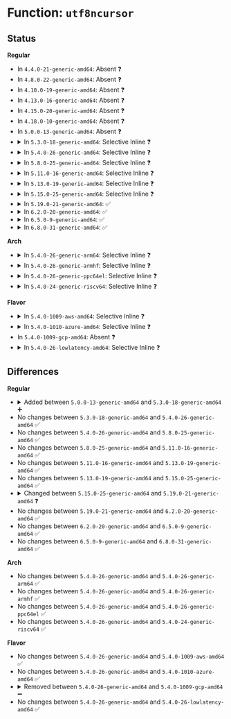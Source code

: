 # Function: <code>utf8ncursor</code>

## Status
<b>Regular</b>
<ul>
<li>
In <code>4.4.0-21-generic-amd64</code>: Absent ❓
</li>
<li>
In <code>4.8.0-22-generic-amd64</code>: Absent ❓
</li>
<li>
In <code>4.10.0-19-generic-amd64</code>: Absent ❓
</li>
<li>
In <code>4.13.0-16-generic-amd64</code>: Absent ❓
</li>
<li>
In <code>4.15.0-20-generic-amd64</code>: Absent ❓
</li>
<li>
In <code>4.18.0-10-generic-amd64</code>: Absent ❓
</li>
<li>
In <code>5.0.0-13-generic-amd64</code>: Absent ❓
</li>
<li>
<details>
<summary>In <code>5.3.0-18-generic-amd64</code>: Selective Inline ❓</summary>

```c
int utf8ncursor(struct utf8cursor * u8c, const struct utf8data * data, const char * s, size_t len)
```

```json
{
  "name": "utf8ncursor",
  "collision_type": "Unique Global",
  "inline_type": "Selective",
  "funcs": [
    {
      "addr": 18446744071583058837,
      "name": "utf8ncursor",
      "external": true,
      "loc": "fs/unicode/utf8-norm.c:583",
      "file": "fs/unicode/utf8-norm.c",
      "inline": "not declared, inlined",
      "caller_inline": [
        "fs/unicode/utf8-norm.c:utf8cursor",
        "fs/unicode/utf8-norm.c:utf8cursor"
      ],
      "caller_func": [
        "fs/unicode/utf8-core.c:utf8_normalize",
        "fs/unicode/utf8-core.c:utf8_casefold",
        "fs/unicode/utf8-core.c:utf8_strncasecmp_folded",
        "fs/unicode/utf8-core.c:utf8_strncasecmp",
        "fs/unicode/utf8-core.c:utf8_strncasecmp",
        "fs/unicode/utf8-core.c:utf8_strncmp",
        "fs/unicode/utf8-core.c:utf8_strncmp"
      ]
    }
  ],
  "symbols": [
    {
      "addr": 18446744071583058720,
      "name": "utf8ncursor",
      "section": ".text",
      "bind": "STB_GLOBAL",
      "size": 105
    }
  ]
}
```
</details>
</li>
<li>
<details>
<summary>In <code>5.4.0-26-generic-amd64</code>: Selective Inline ❓</summary>

```c
int utf8ncursor(struct utf8cursor * u8c, const struct utf8data * data, const char * s, size_t len)
```

```json
{
  "name": "utf8ncursor",
  "collision_type": "Unique Global",
  "inline_type": "Selective",
  "funcs": [
    {
      "addr": 18446744071583165253,
      "name": "utf8ncursor",
      "external": true,
      "loc": "fs/unicode/utf8-norm.c:583",
      "file": "fs/unicode/utf8-norm.c",
      "inline": "not declared, inlined",
      "caller_inline": [
        "fs/unicode/utf8-norm.c:utf8cursor",
        "fs/unicode/utf8-norm.c:utf8cursor"
      ],
      "caller_func": [
        "fs/unicode/utf8-core.c:utf8_normalize",
        "fs/unicode/utf8-core.c:utf8_casefold",
        "fs/unicode/utf8-core.c:utf8_strncasecmp_folded",
        "fs/unicode/utf8-core.c:utf8_strncasecmp",
        "fs/unicode/utf8-core.c:utf8_strncasecmp",
        "fs/unicode/utf8-core.c:utf8_strncmp",
        "fs/unicode/utf8-core.c:utf8_strncmp"
      ]
    }
  ],
  "symbols": [
    {
      "addr": 18446744071583165136,
      "name": "utf8ncursor",
      "section": ".text",
      "bind": "STB_GLOBAL",
      "size": 105
    }
  ]
}
```
</details>
</li>
<li>
<details>
<summary>In <code>5.8.0-25-generic-amd64</code>: Selective Inline ❓</summary>

```c
int utf8ncursor(struct utf8cursor * u8c, const struct utf8data * data, const char * s, size_t len)
```

```json
{
  "name": "utf8ncursor",
  "collision_type": "Unique Global",
  "inline_type": "Selective",
  "funcs": [
    {
      "addr": 18446744071583487829,
      "name": "utf8ncursor",
      "external": true,
      "loc": "fs/unicode/utf8-norm.c:583",
      "file": "fs/unicode/utf8-norm.c",
      "inline": "not declared, inlined",
      "caller_inline": [
        "fs/unicode/utf8-norm.c:utf8cursor",
        "fs/unicode/utf8-norm.c:utf8cursor"
      ],
      "caller_func": [
        "fs/unicode/utf8-core.c:utf8_normalize",
        "fs/unicode/utf8-core.c:utf8_casefold",
        "fs/unicode/utf8-core.c:utf8_strncasecmp_folded",
        "fs/unicode/utf8-core.c:utf8_strncasecmp",
        "fs/unicode/utf8-core.c:utf8_strncasecmp",
        "fs/unicode/utf8-core.c:utf8_strncmp",
        "fs/unicode/utf8-core.c:utf8_strncmp"
      ]
    }
  ],
  "symbols": [
    {
      "addr": 18446744071583487712,
      "name": "utf8ncursor",
      "section": ".text",
      "bind": "STB_GLOBAL",
      "size": 105
    }
  ]
}
```
</details>
</li>
<li>
<details>
<summary>In <code>5.11.0-16-generic-amd64</code>: Selective Inline ❓</summary>

```c
int utf8ncursor(struct utf8cursor * u8c, const struct utf8data * data, const char * s, size_t len)
```

```json
{
  "name": "utf8ncursor",
  "collision_type": "Unique Global",
  "inline_type": "Selective",
  "funcs": [
    {
      "addr": 18446744071583596117,
      "name": "utf8ncursor",
      "external": true,
      "loc": "fs/unicode/utf8-norm.c:583",
      "file": "fs/unicode/utf8-norm.c",
      "inline": "not declared, inlined",
      "caller_inline": [
        "fs/unicode/utf8-norm.c:utf8cursor",
        "fs/unicode/utf8-norm.c:utf8cursor"
      ],
      "caller_func": [
        "fs/unicode/utf8-core.c:utf8_normalize",
        "fs/unicode/utf8-core.c:utf8_casefold_hash",
        "fs/unicode/utf8-core.c:utf8_casefold",
        "fs/unicode/utf8-core.c:utf8_strncasecmp_folded",
        "fs/unicode/utf8-core.c:utf8_strncasecmp",
        "fs/unicode/utf8-core.c:utf8_strncasecmp",
        "fs/unicode/utf8-core.c:utf8_strncmp",
        "fs/unicode/utf8-core.c:utf8_strncmp"
      ]
    }
  ],
  "symbols": [
    {
      "addr": 18446744071583596000,
      "name": "utf8ncursor",
      "section": ".text",
      "bind": "STB_GLOBAL",
      "size": 105
    }
  ]
}
```
</details>
</li>
<li>
<details>
<summary>In <code>5.13.0-19-generic-amd64</code>: Selective Inline ❓</summary>

```c
int utf8ncursor(struct utf8cursor * u8c, const struct utf8data * data, const char * s, size_t len)
```

```json
{
  "name": "utf8ncursor",
  "collision_type": "Unique Global",
  "inline_type": "Selective",
  "funcs": [
    {
      "addr": 18446744071583619125,
      "name": "utf8ncursor",
      "external": true,
      "loc": "fs/unicode/utf8-norm.c:583",
      "file": "fs/unicode/utf8-norm.c",
      "inline": "not declared, inlined",
      "caller_inline": [
        "fs/unicode/utf8-norm.c:utf8cursor",
        "fs/unicode/utf8-norm.c:utf8cursor"
      ],
      "caller_func": [
        "fs/unicode/utf8-core.c:utf8_normalize",
        "fs/unicode/utf8-core.c:utf8_casefold_hash",
        "fs/unicode/utf8-core.c:utf8_casefold",
        "fs/unicode/utf8-core.c:utf8_strncasecmp_folded",
        "fs/unicode/utf8-core.c:utf8_strncasecmp",
        "fs/unicode/utf8-core.c:utf8_strncasecmp",
        "fs/unicode/utf8-core.c:utf8_strncmp",
        "fs/unicode/utf8-core.c:utf8_strncmp"
      ]
    }
  ],
  "symbols": [
    {
      "addr": 18446744071583619008,
      "name": "utf8ncursor",
      "section": ".text",
      "bind": "STB_GLOBAL",
      "size": 105
    }
  ]
}
```
</details>
</li>
<li>
<details>
<summary>In <code>5.15.0-25-generic-amd64</code>: Selective Inline ❓</summary>

```c
int utf8ncursor(struct utf8cursor * u8c, const struct utf8data * data, const char * s, size_t len)
```

```json
{
  "name": "utf8ncursor",
  "collision_type": "Unique Global",
  "inline_type": "Selective",
  "funcs": [
    {
      "addr": 18446744071583978149,
      "name": "utf8ncursor",
      "external": true,
      "loc": "fs/unicode/utf8-norm.c:583",
      "file": "fs/unicode/utf8-norm.c",
      "inline": "not declared, inlined",
      "caller_inline": [
        "fs/unicode/utf8-norm.c:utf8cursor",
        "fs/unicode/utf8-norm.c:utf8cursor"
      ],
      "caller_func": [
        "fs/unicode/utf8-core.c:utf8_normalize",
        "fs/unicode/utf8-core.c:utf8_casefold_hash",
        "fs/unicode/utf8-core.c:utf8_casefold",
        "fs/unicode/utf8-core.c:utf8_strncasecmp_folded",
        "fs/unicode/utf8-core.c:utf8_strncasecmp",
        "fs/unicode/utf8-core.c:utf8_strncasecmp",
        "fs/unicode/utf8-core.c:utf8_strncmp",
        "fs/unicode/utf8-core.c:utf8_strncmp"
      ]
    }
  ],
  "symbols": [
    {
      "addr": 18446744071583978032,
      "name": "utf8ncursor",
      "section": ".text",
      "bind": "STB_GLOBAL",
      "size": 105
    }
  ]
}
```
</details>
</li>
<li>
<details>
<summary>In <code>5.19.0-21-generic-amd64</code>: ✅</summary>

```c
int utf8ncursor(struct utf8cursor * u8c, const struct unicode_map * um, enum utf8_normalization n, const char * s, size_t len)
```

```json
{
  "name": "utf8ncursor",
  "collision_type": "Unique Global",
  "inline_type": "No",
  "funcs": [
    {
      "addr": 18446744071584558544,
      "name": "utf8ncursor",
      "external": true,
      "loc": "fs/unicode/utf8-norm.c:420",
      "file": "fs/unicode/utf8-norm.c",
      "inline": "seen, unknown",
      "caller_inline": [],
      "caller_func": [
        "fs/unicode/utf8-core.c:utf8_normalize",
        "fs/unicode/utf8-core.c:utf8_casefold_hash",
        "fs/unicode/utf8-core.c:utf8_casefold",
        "fs/unicode/utf8-core.c:utf8_strncasecmp_folded",
        "fs/unicode/utf8-core.c:utf8_strncasecmp",
        "fs/unicode/utf8-core.c:utf8_strncasecmp",
        "fs/unicode/utf8-core.c:utf8_strncmp",
        "fs/unicode/utf8-core.c:utf8_strncmp"
      ]
    }
  ],
  "symbols": [
    {
      "addr": 18446744071584558544,
      "name": "utf8ncursor",
      "section": ".text",
      "bind": "STB_GLOBAL",
      "size": 136
    }
  ]
}
```
</details>
</li>
<li>
<details>
<summary>In <code>6.2.0-20-generic-amd64</code>: ✅</summary>

```c
int utf8ncursor(struct utf8cursor * u8c, const struct unicode_map * um, enum utf8_normalization n, const char * s, size_t len)
```

```json
{
  "name": "utf8ncursor",
  "collision_type": "Unique Global",
  "inline_type": "No",
  "funcs": [
    {
      "addr": 18446744071585235808,
      "name": "utf8ncursor",
      "external": true,
      "loc": "fs/unicode/utf8-norm.c:420",
      "file": "fs/unicode/utf8-norm.c",
      "inline": "seen, unknown",
      "caller_inline": [],
      "caller_func": [
        "fs/unicode/utf8-core.c:utf8_normalize",
        "fs/unicode/utf8-core.c:utf8_casefold_hash",
        "fs/unicode/utf8-core.c:utf8_casefold",
        "fs/unicode/utf8-core.c:utf8_strncasecmp_folded",
        "fs/unicode/utf8-core.c:utf8_strncasecmp",
        "fs/unicode/utf8-core.c:utf8_strncasecmp",
        "fs/unicode/utf8-core.c:utf8_strncmp",
        "fs/unicode/utf8-core.c:utf8_strncmp"
      ]
    }
  ],
  "symbols": [
    {
      "addr": 18446744071585235808,
      "name": "utf8ncursor",
      "section": ".text",
      "bind": "STB_GLOBAL",
      "size": 131
    }
  ]
}
```
</details>
</li>
<li>
<details>
<summary>In <code>6.5.0-9-generic-amd64</code>: ✅</summary>

```c
int utf8ncursor(struct utf8cursor * u8c, const struct unicode_map * um, enum utf8_normalization n, const char * s, size_t len)
```

```json
{
  "name": "utf8ncursor",
  "collision_type": "Unique Global",
  "inline_type": "No",
  "funcs": [
    {
      "addr": 18446744071585465376,
      "name": "utf8ncursor",
      "external": true,
      "loc": "fs/unicode/utf8-norm.c:420",
      "file": "fs/unicode/utf8-norm.c",
      "inline": "seen, unknown",
      "caller_inline": [],
      "caller_func": [
        "fs/unicode/utf8-core.c:utf8_normalize",
        "fs/unicode/utf8-core.c:utf8_casefold_hash",
        "fs/unicode/utf8-core.c:utf8_casefold",
        "fs/unicode/utf8-core.c:utf8_strncasecmp_folded",
        "fs/unicode/utf8-core.c:utf8_strncasecmp",
        "fs/unicode/utf8-core.c:utf8_strncasecmp",
        "fs/unicode/utf8-core.c:utf8_strncmp",
        "fs/unicode/utf8-core.c:utf8_strncmp"
      ]
    }
  ],
  "symbols": [
    {
      "addr": 18446744071585465376,
      "name": "utf8ncursor",
      "section": ".text",
      "bind": "STB_GLOBAL",
      "size": 131
    }
  ]
}
```
</details>
</li>
<li>
<details>
<summary>In <code>6.8.0-31-generic-amd64</code>: ✅</summary>

```c
int utf8ncursor(struct utf8cursor * u8c, const struct unicode_map * um, enum utf8_normalization n, const char * s, size_t len)
```

```json
{
  "name": "utf8ncursor",
  "collision_type": "Unique Global",
  "inline_type": "No",
  "funcs": [
    {
      "addr": 18446744071585700352,
      "name": "utf8ncursor",
      "external": true,
      "loc": "fs/unicode/utf8-norm.c:420",
      "file": "fs/unicode/utf8-norm.c",
      "inline": "seen, unknown",
      "caller_inline": [],
      "caller_func": [
        "fs/unicode/utf8-core.c:utf8_normalize",
        "fs/unicode/utf8-core.c:utf8_casefold_hash",
        "fs/unicode/utf8-core.c:utf8_casefold",
        "fs/unicode/utf8-core.c:utf8_strncasecmp_folded",
        "fs/unicode/utf8-core.c:utf8_strncasecmp",
        "fs/unicode/utf8-core.c:utf8_strncasecmp",
        "fs/unicode/utf8-core.c:utf8_strncmp",
        "fs/unicode/utf8-core.c:utf8_strncmp"
      ]
    }
  ],
  "symbols": [
    {
      "addr": 18446744071585700352,
      "name": "utf8ncursor",
      "section": ".text",
      "bind": "STB_GLOBAL",
      "size": 131
    }
  ]
}
```
</details>
</li>
</ul>
<b>Arch</b>
<ul>
<li>
<details>
<summary>In <code>5.4.0-26-generic-arm64</code>: Selective Inline ❓</summary>

```c
int utf8ncursor(struct utf8cursor * u8c, const struct utf8data * data, const char * s, size_t len)
```

```json
{
  "name": "utf8ncursor",
  "collision_type": "Unique Global",
  "inline_type": "Selective",
  "funcs": [
    {
      "addr": 18446603336494877996,
      "name": "utf8ncursor",
      "external": true,
      "loc": "fs/unicode/utf8-norm.c:583",
      "file": "fs/unicode/utf8-norm.c",
      "inline": "not declared, inlined",
      "caller_inline": [
        "fs/unicode/utf8-norm.c:utf8cursor",
        "fs/unicode/utf8-norm.c:utf8cursor"
      ],
      "caller_func": [
        "fs/unicode/utf8-core.c:utf8_normalize",
        "fs/unicode/utf8-core.c:utf8_casefold",
        "fs/unicode/utf8-core.c:utf8_strncasecmp_folded",
        "fs/unicode/utf8-core.c:utf8_strncasecmp",
        "fs/unicode/utf8-core.c:utf8_strncasecmp",
        "fs/unicode/utf8-core.c:utf8_strncmp",
        "fs/unicode/utf8-core.c:utf8_strncmp"
      ]
    }
  ],
  "symbols": [
    {
      "addr": 18446603336494877832,
      "name": "utf8ncursor",
      "section": ".text",
      "bind": "STB_GLOBAL",
      "size": 128
    }
  ]
}
```
</details>
</li>
<li>
<details>
<summary>In <code>5.4.0-26-generic-armhf</code>: Selective Inline ❓</summary>

```c
int utf8ncursor(struct utf8cursor * u8c, const struct utf8data * data, const char * s, size_t len)
```

```json
{
  "name": "utf8ncursor",
  "collision_type": "Unique Global",
  "inline_type": "Selective",
  "funcs": [
    {
      "addr": 3228293564,
      "name": "utf8ncursor",
      "external": true,
      "loc": "fs/unicode/utf8-norm.c:583",
      "file": "fs/unicode/utf8-norm.c",
      "inline": "not declared, inlined",
      "caller_inline": [
        "fs/unicode/utf8-norm.c:utf8cursor",
        "fs/unicode/utf8-norm.c:utf8cursor"
      ],
      "caller_func": [
        "fs/unicode/utf8-core.c:utf8_normalize",
        "fs/unicode/utf8-core.c:utf8_casefold",
        "fs/unicode/utf8-core.c:utf8_strncasecmp_folded",
        "fs/unicode/utf8-core.c:utf8_strncasecmp",
        "fs/unicode/utf8-core.c:utf8_strncasecmp",
        "fs/unicode/utf8-core.c:utf8_strncmp",
        "fs/unicode/utf8-core.c:utf8_strncmp"
      ]
    }
  ],
  "symbols": [
    {
      "addr": 3228293428,
      "name": "utf8ncursor",
      "section": ".text",
      "bind": "STB_GLOBAL",
      "size": 116
    }
  ]
}
```
</details>
</li>
<li>
<details>
<summary>In <code>5.4.0-26-generic-ppc64el</code>: Selective Inline ❓</summary>

```c
int utf8ncursor(struct utf8cursor * u8c, const struct utf8data * data, const char * s, size_t len)
```

```json
{
  "name": "utf8ncursor",
  "collision_type": "Unique Global",
  "inline_type": "Selective",
  "funcs": [
    {
      "addr": 13835058055288737480,
      "name": "utf8ncursor",
      "external": true,
      "loc": "fs/unicode/utf8-norm.c:583",
      "file": "fs/unicode/utf8-norm.c",
      "inline": "not declared, inlined",
      "caller_inline": [
        "fs/unicode/utf8-norm.c:utf8cursor",
        "fs/unicode/utf8-norm.c:utf8cursor"
      ],
      "caller_func": [
        "fs/unicode/utf8-core.c:utf8_normalize",
        "fs/unicode/utf8-core.c:utf8_casefold",
        "fs/unicode/utf8-core.c:utf8_strncasecmp_folded",
        "fs/unicode/utf8-core.c:utf8_strncasecmp",
        "fs/unicode/utf8-core.c:utf8_strncasecmp",
        "fs/unicode/utf8-core.c:utf8_strncmp",
        "fs/unicode/utf8-core.c:utf8_strncmp"
      ]
    }
  ],
  "symbols": [
    {
      "addr": 13835058055288737344,
      "name": "utf8ncursor",
      "section": ".text",
      "bind": "STB_GLOBAL",
      "size": 120
    }
  ]
}
```
</details>
</li>
<li>
<details>
<summary>In <code>5.4.0-24-generic-riscv64</code>: Selective Inline ❓</summary>

```c
int utf8ncursor(struct utf8cursor * u8c, const struct utf8data * data, const char * s, size_t len)
```

```json
{
  "name": "utf8ncursor",
  "collision_type": "Unique Global",
  "inline_type": "Selective",
  "funcs": [
    {
      "addr": 18446743936274195612,
      "name": "utf8ncursor",
      "external": true,
      "loc": "fs/unicode/utf8-norm.c:583",
      "file": "fs/unicode/utf8-norm.c",
      "inline": "not declared, inlined",
      "caller_inline": [
        "fs/unicode/utf8-norm.c:utf8cursor",
        "fs/unicode/utf8-norm.c:utf8cursor"
      ],
      "caller_func": [
        "fs/unicode/utf8-core.c:utf8_normalize",
        "fs/unicode/utf8-core.c:utf8_casefold",
        "fs/unicode/utf8-core.c:utf8_strncasecmp_folded",
        "fs/unicode/utf8-core.c:utf8_strncasecmp",
        "fs/unicode/utf8-core.c:utf8_strncasecmp",
        "fs/unicode/utf8-core.c:utf8_strncmp",
        "fs/unicode/utf8-core.c:utf8_strncmp"
      ]
    }
  ],
  "symbols": [
    {
      "addr": 18446743936274194976,
      "name": "utf8ncursor",
      "section": ".text",
      "bind": "STB_GLOBAL",
      "size": 130
    }
  ]
}
```
</details>
</li>
</ul>
<b>Flavor</b>
<ul>
<li>
<details>
<summary>In <code>5.4.0-1009-aws-amd64</code>: Selective Inline ❓</summary>

```c
int utf8ncursor(struct utf8cursor * u8c, const struct utf8data * data, const char * s, size_t len)
```

```json
{
  "name": "utf8ncursor",
  "collision_type": "Unique Global",
  "inline_type": "Selective",
  "funcs": [
    {
      "addr": 18446744071583133989,
      "name": "utf8ncursor",
      "external": true,
      "loc": "fs/unicode/utf8-norm.c:583",
      "file": "fs/unicode/utf8-norm.c",
      "inline": "not declared, inlined",
      "caller_inline": [
        "fs/unicode/utf8-norm.c:utf8cursor",
        "fs/unicode/utf8-norm.c:utf8cursor"
      ],
      "caller_func": [
        "fs/unicode/utf8-core.c:utf8_normalize",
        "fs/unicode/utf8-core.c:utf8_casefold",
        "fs/unicode/utf8-core.c:utf8_strncasecmp_folded",
        "fs/unicode/utf8-core.c:utf8_strncasecmp",
        "fs/unicode/utf8-core.c:utf8_strncasecmp",
        "fs/unicode/utf8-core.c:utf8_strncmp",
        "fs/unicode/utf8-core.c:utf8_strncmp"
      ]
    }
  ],
  "symbols": [
    {
      "addr": 18446744071583133872,
      "name": "utf8ncursor",
      "section": ".text",
      "bind": "STB_GLOBAL",
      "size": 105
    }
  ]
}
```
</details>
</li>
<li>
<details>
<summary>In <code>5.4.0-1010-azure-amd64</code>: Selective Inline ❓</summary>

```c
int utf8ncursor(struct utf8cursor * u8c, const struct utf8data * data, const char * s, size_t len)
```

```json
{
  "name": "utf8ncursor",
  "collision_type": "Unique Global",
  "inline_type": "Selective",
  "funcs": [
    {
      "addr": 18446744071583071141,
      "name": "utf8ncursor",
      "external": true,
      "loc": "fs/unicode/utf8-norm.c:583",
      "file": "fs/unicode/utf8-norm.c",
      "inline": "not declared, inlined",
      "caller_inline": [
        "fs/unicode/utf8-norm.c:utf8cursor",
        "fs/unicode/utf8-norm.c:utf8cursor"
      ],
      "caller_func": [
        "fs/unicode/utf8-core.c:utf8_normalize",
        "fs/unicode/utf8-core.c:utf8_casefold",
        "fs/unicode/utf8-core.c:utf8_strncasecmp_folded",
        "fs/unicode/utf8-core.c:utf8_strncasecmp",
        "fs/unicode/utf8-core.c:utf8_strncasecmp",
        "fs/unicode/utf8-core.c:utf8_strncmp",
        "fs/unicode/utf8-core.c:utf8_strncmp"
      ]
    }
  ],
  "symbols": [
    {
      "addr": 18446744071583071024,
      "name": "utf8ncursor",
      "section": ".text",
      "bind": "STB_GLOBAL",
      "size": 105
    }
  ]
}
```
</details>
</li>
<li>
In <code>5.4.0-1009-gcp-amd64</code>: Absent ❓
</li>
<li>
<details>
<summary>In <code>5.4.0-26-lowlatency-amd64</code>: Selective Inline ❓</summary>

```c
int utf8ncursor(struct utf8cursor * u8c, const struct utf8data * data, const char * s, size_t len)
```

```json
{
  "name": "utf8ncursor",
  "collision_type": "Unique Global",
  "inline_type": "Selective",
  "funcs": [
    {
      "addr": 18446744071583211781,
      "name": "utf8ncursor",
      "external": true,
      "loc": "fs/unicode/utf8-norm.c:583",
      "file": "fs/unicode/utf8-norm.c",
      "inline": "not declared, inlined",
      "caller_inline": [
        "fs/unicode/utf8-norm.c:utf8cursor",
        "fs/unicode/utf8-norm.c:utf8cursor"
      ],
      "caller_func": [
        "fs/unicode/utf8-core.c:utf8_normalize",
        "fs/unicode/utf8-core.c:utf8_casefold",
        "fs/unicode/utf8-core.c:utf8_strncasecmp_folded",
        "fs/unicode/utf8-core.c:utf8_strncasecmp",
        "fs/unicode/utf8-core.c:utf8_strncasecmp",
        "fs/unicode/utf8-core.c:utf8_strncmp",
        "fs/unicode/utf8-core.c:utf8_strncmp"
      ]
    }
  ],
  "symbols": [
    {
      "addr": 18446744071583211664,
      "name": "utf8ncursor",
      "section": ".text",
      "bind": "STB_GLOBAL",
      "size": 105
    }
  ]
}
```
</details>
</li>
</ul>

## Differences
<b>Regular</b>
<ul>
<li>
<details>
<summary>Added between <code>5.0.0-13-generic-amd64</code> and <code>5.3.0-18-generic-amd64</code> ➕</summary>

```c
int utf8ncursor(struct utf8cursor * u8c, const struct utf8data * data, const char * s, size_t len)
```
</details>
</li>
<li>
No changes between <code>5.3.0-18-generic-amd64</code> and <code>5.4.0-26-generic-amd64</code> ✅
</li>
<li>
No changes between <code>5.4.0-26-generic-amd64</code> and <code>5.8.0-25-generic-amd64</code> ✅
</li>
<li>
No changes between <code>5.8.0-25-generic-amd64</code> and <code>5.11.0-16-generic-amd64</code> ✅
</li>
<li>
No changes between <code>5.11.0-16-generic-amd64</code> and <code>5.13.0-19-generic-amd64</code> ✅
</li>
<li>
No changes between <code>5.13.0-19-generic-amd64</code> and <code>5.15.0-25-generic-amd64</code> ✅
</li>
<li>
<details>
<summary>Changed between <code>5.15.0-25-generic-amd64</code> and <code>5.19.0-21-generic-amd64</code> ❓</summary>
<ul>
<li>
<b>Param added. </b>
<code>const struct unicode_map * um</code>
</li>
<li>
<b>Param added. </b>
<code>enum utf8_normalization n</code>
</li>
<li>
<b>Param removed. </b>
<code>const struct utf8data * data</code>
</li>
<li>
<b>Param reordered. </b>
<code>u8c, data, s, len</code> ➡️ <code>u8c, um, n, s, len</code>
</li>
</ul>
</details>
</li>
<li>
No changes between <code>5.19.0-21-generic-amd64</code> and <code>6.2.0-20-generic-amd64</code> ✅
</li>
<li>
No changes between <code>6.2.0-20-generic-amd64</code> and <code>6.5.0-9-generic-amd64</code> ✅
</li>
<li>
No changes between <code>6.5.0-9-generic-amd64</code> and <code>6.8.0-31-generic-amd64</code> ✅
</li>
</ul>
<b>Arch</b>
<ul>
<li>
No changes between <code>5.4.0-26-generic-amd64</code> and <code>5.4.0-26-generic-arm64</code> ✅
</li>
<li>
No changes between <code>5.4.0-26-generic-amd64</code> and <code>5.4.0-26-generic-armhf</code> ✅
</li>
<li>
No changes between <code>5.4.0-26-generic-amd64</code> and <code>5.4.0-26-generic-ppc64el</code> ✅
</li>
<li>
No changes between <code>5.4.0-26-generic-amd64</code> and <code>5.4.0-24-generic-riscv64</code> ✅
</li>
</ul>
<b>Flavor</b>
<ul>
<li>
No changes between <code>5.4.0-26-generic-amd64</code> and <code>5.4.0-1009-aws-amd64</code> ✅
</li>
<li>
No changes between <code>5.4.0-26-generic-amd64</code> and <code>5.4.0-1010-azure-amd64</code> ✅
</li>
<li>
<details>
<summary>Removed between <code>5.4.0-26-generic-amd64</code> and <code>5.4.0-1009-gcp-amd64</code> ➖</summary>

```c
int utf8ncursor(struct utf8cursor * u8c, const struct utf8data * data, const char * s, size_t len)
```
</details>
</li>
<li>
No changes between <code>5.4.0-26-generic-amd64</code> and <code>5.4.0-26-lowlatency-amd64</code> ✅
</li>
</ul>
